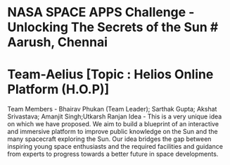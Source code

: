 # NASA SPACE APPS Challenge - Unlocking The Secrets of the Sun # Aarush, Chennai
# Team-Aelius [Topic : Helios Online Platform (H.O.P)]                                   
 Team Members - Bhairav Phukan (Team Leader); Sarthak Gupta; Akshat Srivastava; Amanjit Singh;Utkarsh Ranjan
Idea - This is a very unique idea on which we have proposed. We aim to build a blueprint of an interactive and immersive platform to improve public knowledge on the Sun and the many spacecraft exploring the Sun. Our idea bridges the gap between inspiring young space enthusiasts and the required facilities and guidance from experts to progress towards a better future in space developments.
